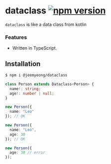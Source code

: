 # dataclass [![npm version](https://badge.fury.io/js/%40jeemyeong%2Fdataclass.svg)](https://badge.fury.io/js/%40jeemyeong%2Fdataclass)

`dataclass` is like a data class from kotlin

### Features

- Written in TypeScript.

## Installation

```sh
$ npm i @jeemyeong/dataclass
```

```typescript
class Person extends Dataclass<Person> {
  name!: string;
  age!: number | null;
}

new Person({
  name: "Leo"
}); // OK

new Person({
  name: "Leo",
  age: 30
}); // OK

new Person({
  age: 30 // error
});
```

